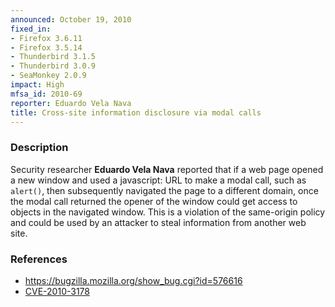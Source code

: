 ```yaml
---
announced: October 19, 2010
fixed_in:
- Firefox 3.6.11
- Firefox 3.5.14
- Thunderbird 3.1.5
- Thunderbird 3.0.9
- SeaMonkey 2.0.9
impact: High
mfsa_id: 2010-69
reporter: Eduardo Vela Nava
title: Cross-site information disclosure via modal calls
---
```


<h3>Description</h3>

<p>Security researcher <strong>Eduardo Vela Nava</strong> reported that
if a web page opened a new window and used a javascript: URL to make a
modal call, such as <code>alert()</code>, then subsequently navigated
the page to a different domain, once the modal call returned the
opener of the window could get access to objects in the navigated
window.  This is a violation of the same-origin policy and could be
used by an attacker to steal information from another web site.</p>

<h3>References</h3>

<ul>
  <li><a href="https://bugzilla.mozilla.org/show_bug.cgi?id=576616">https://bugzilla.mozilla.org/show_bug.cgi?id=576616</a></li>
  <li><a class="ex-ref" href="http://cve.mitre.org/cgi-bin/cvename.cgi?name=CVE-2010-3178">CVE-2010-3178</a></li>
</ul>




